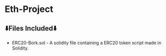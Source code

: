 # Eth-Project

## ⬇️Files Included⬇️
- ERC20-Bork.sol - A solidity file containing a ERC20 token script made in Solidity. 
